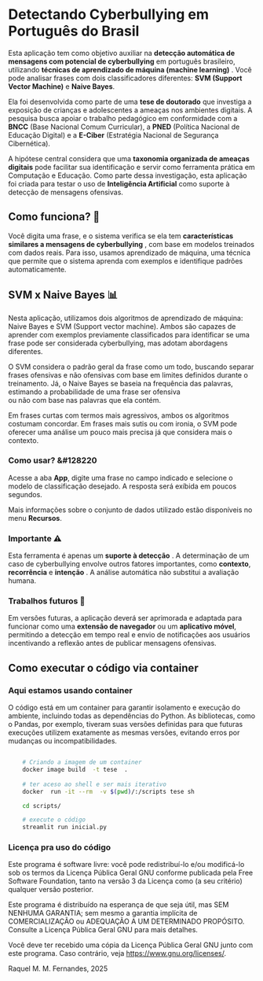 
# Detectando Cyberbullying em Português do Brasil  


Esta aplicação tem como objetivo auxiliar na **detecção automática de mensagens com potencial de cyberbullying** em português brasileiro, utilizando
  **técnicas de aprendizado de máquina (machine learning)** . Você pode analisar frases com dois classificadores diferentes: **SVM (Support Vector Machine)** e **Naive Bayes**.

  Ela foi desenvolvida como parte de uma **tese de doutorado** que investiga a exposição de crianças e adolescentes a ameaças nos ambientes digitais. A pesquisa busca apoiar o trabalho pedagógico em conformidade com a **BNCC** (Base Nacional Comum Curricular), a **PNED** (Política Nacional de Educação Digital) e a **E-Ciber** (Estratégia Nacional de Segurança Cibernética).

  A hipótese central considera que uma **taxonomia organizada de ameaças digitais** pode facilitar sua identificação e servir como ferramenta prática em Computação e Educação. Como parte dessa investigação, esta aplicação foi criada para testar o uso de **Inteligência Artificial** como suporte à detecção de mensagens ofensivas.


## Como funciona? &#128289;
  
  Você digita uma frase, e o sistema verifica se ela tem **características similares a mensagens de cyberbullying** , 
  com base em modelos treinados com dados reais. Para isso, usamos aprendizado de máquina, uma técnica que permite que o sistema aprenda 
  com exemplos e identifique padrões automaticamente. 


##  SVM x Naive Bayes  &#128202;
  
  
 Nesta aplicação, utilizamos dois algoritmos de aprendizado de máquina: Naive Bayes e SVM (Support vector machine). 
 Ambos são capazes de aprender com exemplos previamente classificados para identificar se uma frase pode ser considerada cyberbullying, 
 mas adotam abordagens diferentes.

 O SVM considera o padrão geral da frase como um todo, buscando separar frases ofensivas e não ofensivas com base em limites definidos 
 durante o treinamento. Já, o Naive Bayes se baseia na frequência das palavras, estimando a probabilidade de uma frase ser ofensiva  
 ou não com base nas palavras que ela contém.

 Em frases curtas com termos mais agressivos, ambos os algoritmos costumam concordar. Em frases mais sutis ou com ironia, o SVM pode 
 oferecer uma análise um pouco mais precisa já que considera mais o contexto. 

### Como usar? &#128220
  
 Acesse a aba **App**, digite uma frase no campo indicado e selecione o modelo de classificação desejado. 
 A resposta será exíbida em poucos segundos.

 Mais informações sobre o conjunto de dados utilizado estão disponíveis no menu **Recursos**. 

### Importante   &#9888;
  
 Esta ferramenta é apenas um **suporte à detecção** . A determinação de um caso de cyberbullying envolve outros fatores importantes,
  como **contexto**, **recorrência** e **intenção** . A análise automática não substitui a 
  avaliação humana. 

### Trabalhos futuros &#128679;
  
Em versões futuras, a aplicação deverá ser aprimorada e adaptada para funcionar como uma **extensão de navegador** ou um **aplicativo móvel**, permitindo a detecção em tempo real e envio de notificações aos usuários 
incentivando a reflexão antes de publicar mensagens ofensivas. 



## Como executar o código via container

### Aqui estamos usando container 

 O código está em um container para garantir isolamento e execução do ambiente, incluindo todas as dependências do Python. As bibliotecas, como o Pandas, por exemplo, tiveram suas versões definidas para que futuras execuções utilizem exatamente as mesmas versões, evitando erros por mudanças ou incompatibilidades.


```bash

    # Criando a imagem de um container
    docker image build  -t tese  .
    
    # ter aceso ao shell e ser mais iterativo
    docker  run -it --rm  -v $(pwd)/:/scripts tese sh 

    cd scripts/

    # execute o código
    streamlit run inicial.py

```

### Licença pra uso do código

 Este programa é software livre: você pode redistribuí-lo e/ou modificá-lo
 sob os termos da Licença Pública Geral GNU conforme publicada pela Free Software Foundation,
 tanto na versão 3 da Licença como (a seu critério) qualquer versão posterior.

 Este programa é distribuído na esperança de que seja útil,
 mas SEM NENHUMA GARANTIA; sem mesmo a garantia implícita de
 COMERCIALIZAÇÃO ou ADEQUAÇÃO A UM DETERMINADO PROPÓSITO.
 Consulte a Licença Pública Geral GNU para mais detalhes.

 Você deve ter recebido uma cópia da Licença Pública Geral GNU
 junto com este programa. Caso contrário, veja <https://www.gnu.org/licenses/>.

Raquel M. M. Fernandes, 2025  
 
